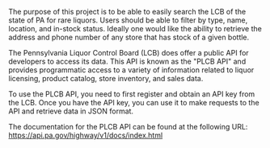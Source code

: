 The purpose of this project is to be able to easily search the LCB of the state of PA for rare liquors. Users should be able to filter by type, name, location, and in-stock status. Ideally one would like the ability to retrieve the address and phone number of any store that has stock of a given bottle.

The Pennsylvania Liquor Control Board (LCB) does offer a public API for developers to access its data. This API is known as the "PLCB API" and provides programmatic access to a variety of information related to liquor licensing, product catalog, store inventory, and sales data.

To use the PLCB API, you need to first register and obtain an API key from the LCB. Once you have the API key, you can use it to make requests to the API and retrieve data in JSON format.

The documentation for the PLCB API can be found at the following URL: https://api.pa.gov/highway/v1/docs/index.html